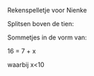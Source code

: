 Rekenspelletje voor Nienke

Splitsen boven de tien:

Sommetjes in de vorm van:

16 = 7 + x

waarbij x<10
